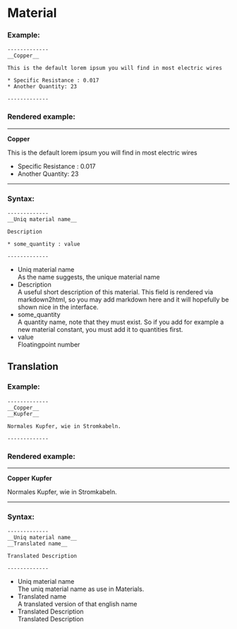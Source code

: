 
# Material

### Example:
```
-------------
__Copper__ 

This is the default lorem ipsum you will find in most electric wires

* Specific Resistance : 0.017  
* Another Quantity: 23

-------------
```

### Rendered example:
-------------
__Copper__ 

This is the default lorem ipsum you will find in most electric wires

* Specific Resistance : 0.017  
* Another Quantity: 23

-------------

### Syntax:
```
-------------
__Uniq material name__ 

Description

* some_quantity : value  

-------------
```

- Uniq material name  
    As the name suggests, the unique material name
- Description  
    A useful short description of this material. This field is rendered via markdown2html, so you may add markdown here and it will hopefully be shown nice in the interface.
- some_quantity  
    A quantity name, note that they must exist. So if you add for example a new material constant, you must add it to quantities first.
- value  
    Floatingpoint number
  
## Translation

### Example:
```
-------------
__Copper__ 
__Kupfer__

Normales Kupfer, wie in Stromkabeln.

-------------
```

### Rendered example:
-------------
__Copper__ 
__Kupfer__

Normales Kupfer, wie in Stromkabeln.

-------------

### Syntax:
```
-------------
__Uniq material name__ 
__Translated name__

Translated Description

-------------
```
- Uniq material name  
    The uniq material name as use in Materials.
- Translated name  
    A translated version of that english name
- Translated Description  
    Translated Description
